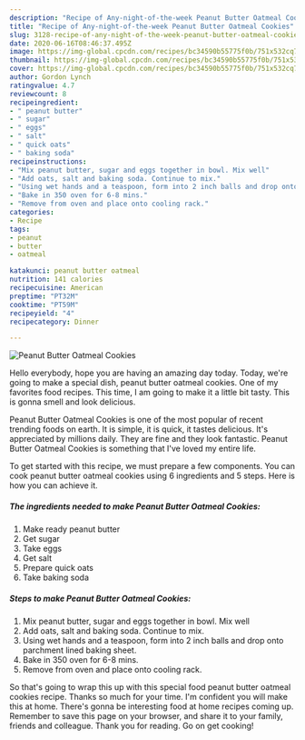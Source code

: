 ```yaml
---
description: "Recipe of Any-night-of-the-week Peanut Butter Oatmeal Cookies"
title: "Recipe of Any-night-of-the-week Peanut Butter Oatmeal Cookies"
slug: 3128-recipe-of-any-night-of-the-week-peanut-butter-oatmeal-cookies
date: 2020-06-16T08:46:37.495Z
image: https://img-global.cpcdn.com/recipes/bc34590b55775f0b/751x532cq70/peanut-butter-oatmeal-cookies-recipe-main-photo.jpg
thumbnail: https://img-global.cpcdn.com/recipes/bc34590b55775f0b/751x532cq70/peanut-butter-oatmeal-cookies-recipe-main-photo.jpg
cover: https://img-global.cpcdn.com/recipes/bc34590b55775f0b/751x532cq70/peanut-butter-oatmeal-cookies-recipe-main-photo.jpg
author: Gordon Lynch
ratingvalue: 4.7
reviewcount: 8
recipeingredient:
- " peanut butter"
- " sugar"
- " eggs"
- " salt"
- " quick oats"
- " baking soda"
recipeinstructions:
- "Mix peanut butter, sugar and eggs together in bowl. Mix well"
- "Add oats, salt and baking soda. Continue to mix."
- "Using wet hands and a teaspoon, form into 2 inch balls and drop onto parchment lined baking sheet."
- "Bake in 350 oven for 6-8 mins."
- "Remove from oven and place onto cooling rack."
categories:
- Recipe
tags:
- peanut
- butter
- oatmeal

katakunci: peanut butter oatmeal 
nutrition: 141 calories
recipecuisine: American
preptime: "PT32M"
cooktime: "PT59M"
recipeyield: "4"
recipecategory: Dinner

---
```



![Peanut Butter Oatmeal Cookies](https://img-global.cpcdn.com/recipes/bc34590b55775f0b/751x532cq70/peanut-butter-oatmeal-cookies-recipe-main-photo.jpg)

Hello everybody, hope you are having an amazing day today. Today, we're going to make a special dish, peanut butter oatmeal cookies. One of my favorites food recipes. This time, I am going to make it a little bit tasty. This is gonna smell and look delicious.



Peanut Butter Oatmeal Cookies is one of the most popular of recent trending foods on earth. It is simple, it is quick, it tastes delicious. It's appreciated by millions daily. They are fine and they look fantastic. Peanut Butter Oatmeal Cookies is something that I've loved my entire life.


To get started with this recipe, we must prepare a few components. You can cook peanut butter oatmeal cookies using 6 ingredients and 5 steps. Here is how you can achieve it.

<!--inarticleads1-->

##### The ingredients needed to make Peanut Butter Oatmeal Cookies:

1. Make ready  peanut butter
1. Get  sugar
1. Take  eggs
1. Get  salt
1. Prepare  quick oats
1. Take  baking soda




<!--inarticleads2-->

##### Steps to make Peanut Butter Oatmeal Cookies:

1. Mix peanut butter, sugar and eggs together in bowl. Mix well
1. Add oats, salt and baking soda. Continue to mix.
1. Using wet hands and a teaspoon, form into 2 inch balls and drop onto parchment lined baking sheet.
1. Bake in 350 oven for 6-8 mins.
1. Remove from oven and place onto cooling rack.




So that's going to wrap this up with this special food peanut butter oatmeal cookies recipe. Thanks so much for your time. I'm confident you will make this at home. There's gonna be interesting food at home recipes coming up. Remember to save this page on your browser, and share it to your family, friends and colleague. Thank you for reading. Go on get cooking!
